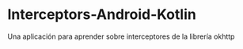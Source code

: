 # Interceptors-Android-Kotlin
Una aplicación para aprender sobre interceptores de la librería  okhttp
